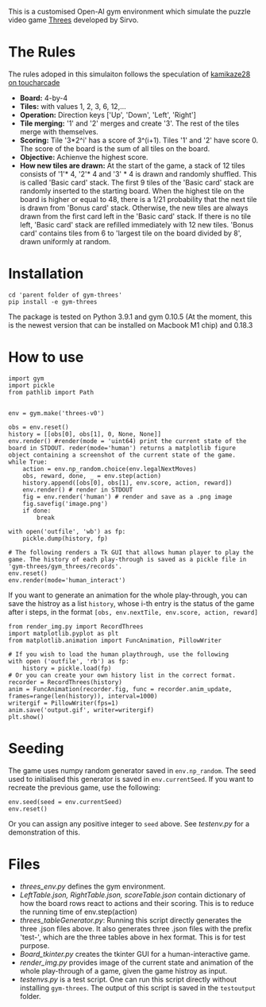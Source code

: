 This is a customised Open-AI gym environment which simulate the puzzle video game [Threes](https://en.wikipedia.org/wiki/Threes) developed by Sirvo. 

# The Rules
The rules adoped in this simulaiton follows the speculation of [kamikaze28 on toucharcade](https://toucharcade.com/community/threads/threes-by-sirvo-llc.218248/page-27#post-3140044)

* **Board:** 4-by-4
* **Tiles:** with values 1, 2, 3, 6, 12,...
* **Operation:** Direction keys ['Up', 'Down', 'Left', 'Right']
* **Tile merging:** '1' and '2' merges and create '3'. The rest of the tiles merge with themselves. 
* **Scoring:** Tile '3*2^i' has a score of 3^(i+1). Tiles '1' and '2' have score 0. The score of the board is the sum of all tiles on the board.
* **Objective:** Achienve the highest score. 
* **How new tiles are drawn:** At the start of the game, a stack of 12 tiles consists of '1'* 4, '2'* 4 and '3' * 4 is drawn and randomly shuffled. This is called 'Basic card' stack. The first 9 tiles of the 'Basic card' stack are randomly inserted to the starting board. When the highest tile on the board is higher or equal to 48, there is a 1/21 probability that the next tile is drawn from 'Bonus card' stack. Otherwise, the new tiles are always drawn from the first card left in the 'Basic card' stack. If there is no tile left, 'Basic card' stack are refilled immediately with 12 new tiles.
'Bonus card' contains tiles from 6 to 'largest tile on the board divided by 8', drawn uniformly at random.

# Installation
```
cd 'parent folder of gym-threes'
pip install -e gym-threes
```
The package is tested on Python 3.9.1 and gym 0.10.5 (At the moment, this is the newest version that can be installed on Macbook M1 chip) and 0.18.3

# How to use 
```
import gym
import pickle
from pathlib import Path


env = gym.make('threes-v0')

obs = env.reset()
history = [[obs[0], obs[1], 0, None, None]]
env.render() #render(mode = 'uint64) print the current state of the board in STDOUT. reder(mode='human') returns a matplotlib figure object containing a screenshot of the current state of the game.
while True:
    action = env.np_random.choice(env.legalNextMoves)
    obs, reward, done, _ = env.step(action)
    history.append([obs[0], obs[1], env.score, action, reward])
    env.render() # render in STDOUT
    fig = env.render('human') # render and save as a .png image
    fig.savefig('image.png')
    if done:
        break

with open('outfile', 'wb') as fp:
    pickle.dump(history, fp)

# The following renders a Tk GUI that allows human player to play the game. The history of each play-through is saved as a pickle file in 'gym-threes/gym_threes/records'.
env.reset()
env.render(mode='human_interact')
```
If you want to generate an animation for the whole play-through, you can save the histroy as a list `history`, whose i-th entry is the status of the game after i steps, in the format `[obs, env.nextTile, env.score, action, reward]`
```
from render_img.py import RecordThrees
import matplotlib.pyplot as plt
from matplotlib.animation import FuncAnimation, PillowWriter

# If you wish to load the human playthrough, use the following 
with open ('outfile', 'rb') as fp:
    history = pickle.load(fp)
# Or you can create your own history list in the correct format.
recorder = RecordThrees(history)
anim = FuncAnimation(recorder.fig, func = recorder.anim_update, frames=range(len(history)), interval=1000)
writergif = PillowWriter(fps=1) 
anim.save('output.gif', writer=writergif)
plt.show()
```
# Seeding
The game uses numpy random generator saved in `env.np_random`. The seed used to initialised this generator is saved in `env.currentSeed`. If you want to recreate the previous game, use the following:
```
env.seed(seed = env.currentSeed)
env.reset()
```
Or you can assign any positive integer to `seed` above. See *testenv.py* for a demonstration of this.

# Files
- *threes_env.py* defines the gym environment.
- *LeftTable.json, RightTable.json, scoreTable.json* contain dictionary of how the board rows react to actions and their scoring. This is to reduce the running time of env.step(action)
- *threes_tableGenerator.py*: Running this script directly generates the three .json files above. It also generates three .json files with the prefix 'test-', which are the three tables above in hex format. This is for test purpose. 
- *Board_tkinter.py* creates the tkinter GUI for a human-interactive game.
- *render_img.py* provides image of the current state and animation of the whole play-through of a game, given the game histroy as input.
- *testenvs.py* is a test script. One can run this script directly without installing `gym-threes`. The output of this script is saved in the `testoutput` folder.